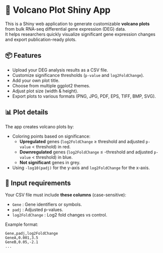# 🧬 Volcano Plot Shiny App

This is a Shiny web application to generate customizable **volcano plots** from bulk RNA-seq differential gene expression (DEG) data.  
It helps researchers quickly visualize significant gene expression changes and export publication-ready plots.

## 📦 Features

- Upload your DEG analysis results as a CSV file.
- Customize significance thresholds (`p-value` and `log2FoldChange`).
- Add your own plot title.
- Choose from multiple ggplot2 themes.
- Adjust plot size (width & height).
- Export plots to various formats (PNG, JPG, PDF, EPS, TIFF, BMP, SVG).

## 📊 Plot details

The app creates volcano plots by:
- Coloring points based on significance:
  - **Upregulated** genes (`log2FoldChange` ≥ threshold and adjusted `p-value` < threshold) in red.
  - **Downregulated** genes (`log2FoldChange` ≤ -threshold and adjusted `p-value` < threshold) in blue.
  - **Not significant** genes in grey.
- Using `-log10(padj)` for the y-axis and `log2FoldChange` for the x-axis.

## 📂 Input requirements

Your CSV file must include **these columns** (case-sensitive):
- `Gene` : Gene identifiers or symbols.
- `padj` : Adjusted p-values.
- `log2FoldChange` : Log2 fold changes vs control.

Example format:
```csv
Gene,padj,log2FoldChange
GeneA,0.001,3.5
GeneB,0.05,-2.1
...